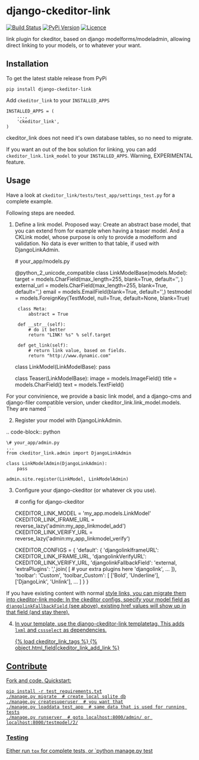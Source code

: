 # django-ckeditor-link


[![Build Status](https://travis-ci.org/bnzk/django-ckeditor-link.svg "Build Status")](https://travis-ci.org/bnzk/django-ckeditor-link/)
[![PyPi Version](https://img.shields.io/pypi/v/django-ckeditor-link.svg "PyPi Version")](https://pypi.python.org/pypi/django-ckeditor-link/)
[![Licence](https://img.shields.io/pypi/l/django-ckeditor-link.svg "Licence")](https://pypi.python.org/pypi/django-ckeditor-link/)


link plugin for ckeditor, based on django modelforms/modeladmin, allowing direct linking to your models, or to whatever your want.


## Installation

To get the latest stable release from PyPi

    pip install django-ckeditor-link

Add `ckeditor_link` to your `INSTALLED_APPS`

    INSTALLED_APPS = (
        ...,
        'ckeditor_link',
    )

ckeditor_link does not need it's own database tables, so no need to migrate.

If you want an out of the box solution for linking, you can add `ckeditor_link.link_model` to your
`INSTALLED_APPS`. Warning, EXPERIMENTAL feature.


## Usage

Have a look at `ckeditor_link/tests/test_app/settings_test.py` for a complete example.

Following steps are needed.

1. Define a link model. Proposed way: Create an abstract base model, that you can extend from for example when
having a teaser model. And a CKLink model, whose purpose is only to provide a modelform and validation. No data is
ever written to that table, if used with DjangoLinkAdmin.

    \# your_app/models.py

    @python_2_unicode_compatible
    class LinkModelBase(models.Model):
        target = models.CharField(max_length=255, blank=True, default='', )
        external_url = models.CharField(max_length=255, blank=True, default='',)
        email = models.EmailField(blank=True, default='',)
        testmodel = models.ForeignKey(TestModel, null=True, default=None, blank=True)

        class Meta:
            abstract = True

        def __str__(self):
            # do it better
            return "LINK! %s" % self.target

        def get_link(self):
            # return link value, based on fields.
            return "http://www.dynamic.com"


    class LinkModel(LinkModelBase):
        pass


    class Teaser(LinkModelBase):
        image = models.ImageField()
        title = models.CharField()
        text = models.TextField()

For your convinience, we provide a basic link model, and a django-cms and django-filer compatible version, under
ckeditor_link.link_model.models. They are named ``


2. Register your model with DjangoLinkAdmin.

.. code-block:: python

    \# your_app/admin.py
    ...
    from ckeditor_link.admin import DjangoLinkAdmin

    class LinkModelAdmin(DjangoLinkAdmin):
        pass

    admin.site.register(LinkModel, LinkModelAdmin)


3. Configure your django-ckeditor (or whatever ck you use).


    \# config for django-ckeditor

    CKEDITOR_LINK_MODEL = 'my_app.models.LinkModel'
    CKEDITOR_LINK_IFRAME_URL = reverse_lazy('admin:my_app_linkmodel_add')
    CKEDITOR_LINK_VERIFY_URL = reverse_lazy('admin:my_app_linkmodel_verify')

    CKEDITOR_CONFIGS = {
        'default': {
            'djangolinkIframeURL': CKEDITOR_LINK_IFRAME_URL,
            'djangolinkVerifyURL': CKEDITOR_LINK_VERIFY_URL,
            'djangolinkFallbackField': 'external,
            'extraPlugins': ','.join(
                [
                    # your extra plugins here
                    'djangolink',
                    ...
                ]),
            'toolbar': 'Custom',
            'toolbar_Custom': [
                ['Bold', 'Underline'],
                ['DjangoLink', 'Unlink'],
                ...
            ]
        }
    }

If you have existing content with normal <a href=""> style links, you can migrate them into ckeditor-link mode:
In the ckeditor configs, specify your model field as `djangolinkFallbackField` (see above), existing href values will
show up in that field (and stay there).


4. In your template, use the django-ckeditor-link templatetag. This adds `lxml` and `cssselect` as dependencies.

    {% load ckeditor_link_tags %}
    {% object.html_field|ckeditor_link_add_link %}


## Contribute

Fork and code. Quickstart:

    pip install -r test_requirements.txt
    ./manage.py migrate  # create local sqlite db
    ./manage.py createsuperuser  # you want that
    ./manage.py loaddata test_app  # same data that is used for running tests
    ./manage.py runserver  # goto localhost:8000/admin/ or localhost:8000/testmodel/2/


### Testing

Either run `tox` for complete tests, or `python manage.py test
